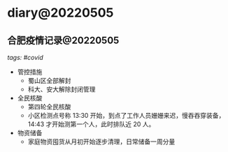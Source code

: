 # diary@20220505

## 合肥疫情记录@20220505
_tags: #covid_
- 管控措施
  - 蜀山区全部解封
  - 科大、安大解除封闭管理
- 全民核酸
  - 第四轮全民核酸
  - 小区检测点号称 13:30 开始，到点了工作人员姗姗来迟，慢吞吞穿装备，14:43 才开始测第一个人，此时排队近 20 人。
- 物资储备
  - 家庭物资囤货从月初开始逐步清理，日常储备一周分量

